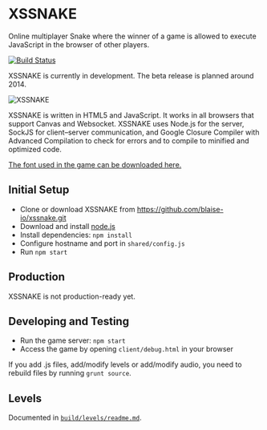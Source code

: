 # XSSNAKE

Online multiplayer Snake where the winner of a game is allowed to execute
JavaScript in the browser of other players.

[![Build Status](https://travis-ci.org/blaise-io/xssnake.png?branch=master)](https://travis-ci.org/blaise-io/xssnake)

XSSNAKE is currently in development. The beta release is planned around 2014.

![XSSNAKE](http://i.imgur.com/h4BTxp1.png)

XSSNAKE is written in HTML5 and JavaScript. It works in all browsers that
support Canvas and Websocket. XSSNAKE uses Node.js for the server,
SockJS for client–server communication, and Google Closure Compiler with
Advanced Compilation to check for errors and to compile to minified and
optimized code.

[The font used in the game can be downloaded here.](http://fontstruct.com/fontstructions/show/xssnake)

## Initial Setup

 * Clone or download XSSNAKE from https://github.com/blaise-io/xssnake.git
 * Download and install [node.js](http://nodejs.org/)
 * Install dependencies: `npm install`
 * Configure hostname and port in `shared/config.js`
 * Run `npm start`

## Production

XSSNAKE is not production-ready yet.

## Developing and Testing

 * Run the game server: `npm start`
 * Access the game by opening `client/debug.html` in your browser

If you add .js files, add/modify levels or add/modify audio, you need to rebuild
files by running `grunt source`.

## Levels

Documented in [`build/levels/readme.md`](build/levels/readme.md).
